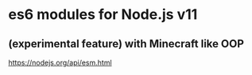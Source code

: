 # es6 modules for Node.js v11
## (experimental feature) with Minecraft like OOP

https://nodejs.org/api/esm.html
